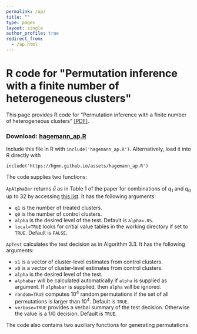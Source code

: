 ```yaml
---
permalink: /ap/
title: ""
type: pages
layout: single
author_profile: true
redirect_from:
  - /ap.html
---
```


# R code for "Permutation inference with a finite number of heterogeneous clusters"
This page provides R code for  "Permutation inference with a finite number of heterogeneous clusters" [[PDF]](/assets/hagemann_rperm.pdf). 

### Download: [hagemann_ap.R](/assets/hagemann_ap.R) 

Include this file in R with `include('hagemann_ap.R')`. Alternatively, load it into R directly with  

`include('https://hgmn.github.io/assets/hagemann_ap.R')`  

The code supplies two functions:

`ApAlphaBar` returns *&alpha;&#773;* as in Table 1 of the paper for combinations of *q*<sub>1</sub> and *q*<sub>0</sub> up to 32 by accessing [this list](https://github.com/hgmn/hgmn.github.io/blob/master/assets/hagemann_ap.csv). It has the following arguments:
  * `q1` is the number of treated clusters.
  * `q0` is the number of control clusters.
  * `alpha` is the desired level of the test. Default is `alpha=.05`.
  * `local=TRUE` looks for critial value tables in the working directory if set to `TRUE`. Default is `FALSE`. 

`ApTest` calculates the test decision as in Algorithm 3.3. It has the following arguments:
  * `x1` is a vector of cluster-level estimates from control clusters.
  * `x0` is a vector of cluster-level estimates from control clusters.
  * `alpha` is the desired level of the test. 
  * `alphabar` will be calculated automatically if `alpha` is supplied as argument. If `alphabar` is supplied, then `alpha` will be ignored.
  * `random=TRUE` computes 10<sup>4</sup> random permutations if the set of all permutations is larger than 10<sup>4</sup>. Default is `TRUE`.
  * `verbose=TRUE` provides a verbal summary of the test decision. Otherwise the value is a 1/0 decision. Default is `TRUE`.

The code also contains two auxiliary functions for generating permutations.
